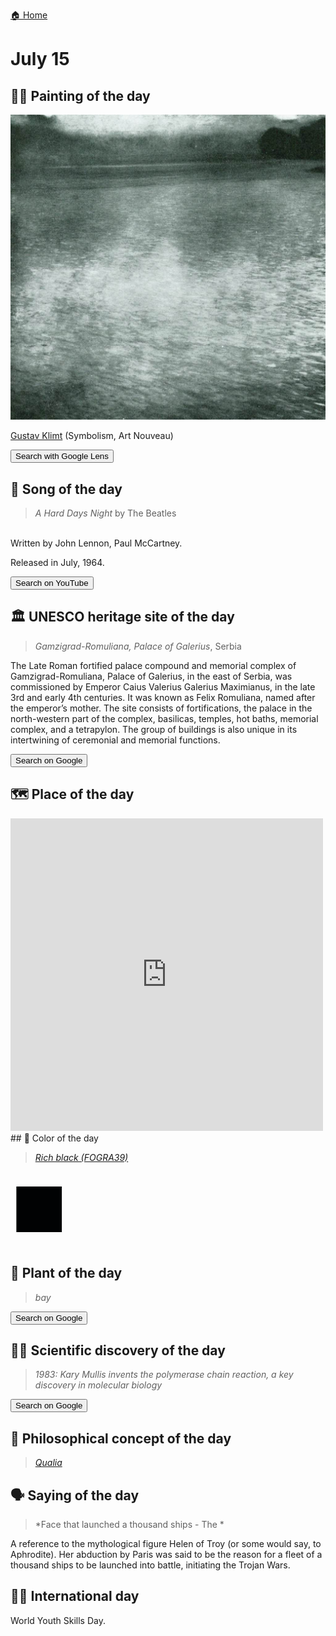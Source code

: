 
[🏠 Home](../../index.md)

# July 15

## 🧑‍🎨 Painting of the day

<img width="600" src="../img/Gustav_Klimt_8.jpg">

[Gustav Klimt](http://en.wikipedia.org/wiki/Gustav_Klimt) (Symbolism, Art Nouveau)

<button class="btn btn-success"
onclick=" window.open('https://lens.google.com/uploadbyurl?url=https://iretes.github.io/one-a-day/data/img/Gustav_Klimt_8.jpg','_blank')">
Search with Google Lens
</button>

## 🎼 Song of the day

> *A Hard Days Night*
by The Beatles

<br />Written by John Lennon, Paul McCartney.

Released in July, 1964.

<button class="btn btn-success"
onclick=" window.open('http://www.youtube.com/search?q=A Hard Days Night by The Beatles','_blank')">
Search on YouTube
</button>

## 🏛️ UNESCO heritage site of the day

> *Gamzigrad-Romuliana, Palace of Galerius*, Serbia

<p>The Late Roman fortified palace compound and memorial complex of Gamzigrad-Romuliana, Palace of Galerius, in the east of Serbia, was commissioned by Emperor Caius Valerius Galerius Maximianus, in the late 3rd and early 4th centuries. It was known as Felix Romuliana, named after the emperor&rsquo;s mother. The site consists of fortifications, the palace in the north-western part of the complex, basilicas, temples, hot baths, memorial complex, and a tetrapylon. The group of buildings is also unique in its intertwining of ceremonial and memorial functions.</p>

<button class="btn btn-success"
onclick=" window.open('http://www.google.com/search?q=Gamzigrad-Romuliana, Palace of Galerius','_blank')">
Search on Google
</button>

## 🗺️ Place of the day

<iframe
src="https://www.mapcrunch.com"
name="mapcrunch"
width="500"
height="500"
allowTransparency="true"
scrolling="no"
frameborder="0"
>
</iframe>
## 🎨 Color of the day

> *[Rich black (FOGRA39)](https://en.wikipedia.org/wiki/Rich_black)*

<div style="color:#010203; font-size: 100px;">&#9632;</div>

## 🌿 Plant of the day

> *bay*

<button class="btn btn-success"
onclick=" window.open('http://www.google.com/search?q=bay','_blank')">
Search on Google
</button>

## 🧑‍🔬 Scientific discovery of the day

> *1983: Kary Mullis invents the polymerase chain reaction, a key discovery in molecular biology*

<button class="btn btn-success"
onclick=" window.open('http://www.google.com/search?q=1983: Kary Mullis invents the polymerase chain reaction, a key discovery in molecular biology','_blank')"> 
Search on Google
</button>

## 💭 Philosophical concept of the day

> *[Qualia](https://en.wikipedia.org/wiki/Qualia)*

## 🗣️ Saying of the day

> *Face that launched a thousand ships - The *

A reference to the mythological figure Helen of Troy (or some would say, to Aphrodite). Her abduction by Paris was said to be the reason for a fleet of a thousand ships to be launched into battle, initiating the Trojan Wars.

## 🏳️‍🌈 International day

World Youth Skills Day.